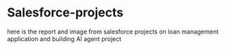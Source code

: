 # Salesforce-projects
 here is the report and image from salesforce projects on loan management application and building AI agent project
